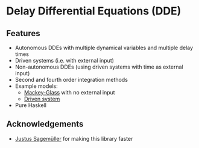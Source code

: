 # Delay Differential Equations (DDE)

## Features

* Autonomous DDEs with multiple dynamical variables and multiple delay times
* Driven systems (i.e. with external input)
* Non-autonomous DDEs (using driven systems with time as external input)
* Second and fourth order integration methods
* Example models:
   * [Mackey-Glass](https://github.com/masterdezign/dde/blob/master/examples/MackeyGlass/Main.hs) with no external input
   * [Driven system](https://github.com/masterdezign/dde/blob/80de41dd8c04c18cf439dee33bc117c96c212699/dde/Numeric/DDE/Model.hs#L60)
* Pure Haskell

## Acknowledgements

* [Justus Sagemüller](https://github.com/leftaroundabout) for making this library faster
